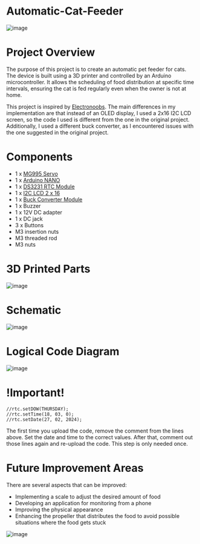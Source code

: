 # Automatic-Cat-Feeder
![image](https://github.com/user-attachments/assets/356bdb61-3e9a-473a-82d0-7b36fbde27ca)

# Project Overview
The purpose of this project is to create an automatic pet feeder for cats. The device is built using a 3D printer and controlled by an Arduino microcontroller.
It allows the scheduling of food distribution at specific time intervals, ensuring the cat is fed regularly even when the owner is not at home.

This project is inspired by [Electronoobs](http://electronoobs.com/eng_arduino_tut163.php). The main differences in my implementation are that instead of an OLED display, I used a 2x16 I2C LCD screen, so the code I used is different from the one in the original project. Additionally, I used a different buck converter, as I encountered issues with the one suggested in the original project.

# Components
* 1 x [MG995 Servo](https://www.robofun.ro/mecanice/servomotor-mg995.html)
* 1 x [Arduino NANO](https://store.arduino.cc/en-ro/products/arduino-nano?srsltid=AfmBOooZLFNVh-QeebxxlZAbhJjiAb6UiYyRmgVN_jURxY13lN-8jbhI)
* 1 x [DS3231 RTC Module](https://www.robofun.ro/ds3231-at24c32-iic-module-precision-rtc-module-with-cr2032-battery.html?gad_source=1&gclid=CjwKCAiAlPu9BhAjEiwA5NDSA9EO8z1ZhSsO7Z9mz9YH0nfmmMEbSWrl4xg6iNz1qRcp1VvrmFTIOBoCKOwQAvD_BwE)
* 1 x [I2C LCD 2 x 16](https://www.bitmi.ro/ecran-lcd1602-cu-modul-i2c-iic-10487.html?gad_source=1&gclid=CjwKCAiAlPu9BhAjEiwA5NDSAzAMmp3bmllEWw8EKrQmoRlt1wxjWHfQRoBsTwnhXWZT21BFgPU8QBoCAUkQAvD_BwE)
* 1 x [Buck Converter Module](https://www.sigmanortec.ro/Modul-coborator-tensiune-reglabil-cu-display-LM2596-p134561747?gad_source=1&gclid=CjwKCAiAlPu9BhAjEiwA5NDSA1tTPUx6nSX5OQMMyxlXF5Oy4z7pqTOBUvOZMe9UqCONQocX1JpGvxoCxb4QAvD_BwE)
* 1 x Buzzer
* 1 x 12V DC adapter
* 1 x DC jack
* 3 x Buttons
* M3 insertion nuts
* M3 threaded rod
* M3 nuts

# 3D Printed Parts
![image](https://github.com/user-attachments/assets/fb4fd157-a7c8-4c94-b133-330533d8080e)


# Schematic
![image](https://github.com/user-attachments/assets/320997e0-1239-4d9a-be81-126231bc5b23)

# Logical Code Diagram 
![image](https://github.com/user-attachments/assets/c7fe2ac7-7507-428b-8bd3-0481d96cac1b)

# !Important!
    //rtc.setDOW(THURSDAY);            
    //rtc.setTime(18, 03, 0);         
    //rtc.setDate(27, 02, 2024);      
The first time you upload the code, remove the comment from the lines above. Set the date and time to the correct values. After that, comment out those lines again and re-upload the code. This step is only needed once.

# Future Improvement Areas
There are several aspects that can be improved:
* Implementing a scale to adjust the desired amount of food
* Developing an application for monitoring from a phone
* Improving the physical appearance
* Enhancing the propeller that distributes the food to avoid possible situations where the food gets stuck



![image](https://github.com/user-attachments/assets/8db4eeb1-7b00-4333-a6cc-033c8526cac4)
